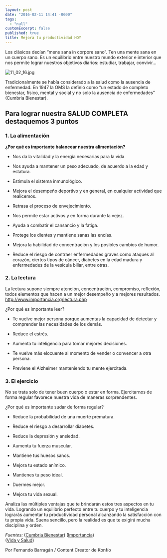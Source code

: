 ```yaml
---
layout: post
date: "2016-02-11 14:41 -0600"
tags: 
  - "null"
customExcerpt: false
published: true
title: Mejora tu productividad HOY
---
```



Los clásicos decían “mens sana in corpore sano”. Ten una mente sana en un cuerpo sano. Es un equilibrio entre nuestro mundo exterior e interior que nos permite lograr nuestros objetivos diarios: estudiar, trabajar, convivir...

![11_02_16.jpg]({{site.baseurl}}/img/11_02_16.jpg)

Tradicionalmente se había considerado a la salud como la ausencia de enfermedad. En 1947 la OMS la definió como “un estado de completo bienestar, físico, mental y social y no solo la ausencia de enfermedades” (Cumbria Bienestar).
	
## Para lograr nuestra SALUD COMPLETA destaquemos 3 puntos

### 1. La alimentación

**¿Por qué es importante balancear nuestra alimentación?** 

- Nos da la vitalidad y la energía necesarias para la vida.

- Nos ayuda a mantener un peso adecuado, de acuerdo a la edad y estatura.

- Estimula el sistema inmunológico.

- Mejora el desempeño deportivo y en general, en cualquier actividad que realicemos.

- Retrasa el proceso de envejecimiento.

- Nos permite estar activos y en forma durante la vejez.

- Ayuda a combatir el cansancio y la fatiga.

- Protege los dientes y mantiene sanas las encías.

- Mejora la habilidad de concentración y los posibles cambios de humor.

- Reduce el riesgo de contraer enfermedades graves como ataques al corazón, ciertos tipos de cáncer, diabetes en la edad madura y enfermedades de la vesícula biliar, entre otras.

### 2. La lectura

La lectura supone siempre atención, concentración, compromiso, reflexión, todos elementos que hacen a un mejor desempeño y a mejores resultados.
http://www.importancia.org/lectura.php 

¿Por qué es importante leer?

- Te vuelve mejor persona porque aumentas la capacidad de detectar y comprender las necesidades de los demás.

- Reduce el estrés.

- Aumenta tu inteligencia para tomar mejores decisiones.

- Te vuelve más elocuente al momento de vender o convencer a otra persona.

- Previene el Alzheimer manteniendo tu mente ejercitada.

### 3. El ejercicio

No se trata solo de tener buen cuerpo o estar en forma. Ejercitarnos de forma regular favorece nuestra vida de maneras sorprendentes.  

¿Por qué es importante sudar de forma regular?

- Reduce la probabilidad de una muerte prematura.

- Reduce el riesgo a desarrollar diabetes.

- Reduce la depresión y ansiedad.

- Aumenta tu fuerza muscular.

- Mantiene tus huesos sanos.

- Mejora tu estado anímico.

- Mantienes tu peso ideal.

- Duermes mejor.

- Mejora tu vida sexual.

Analiza las múltiples ventajas que te brindarán estos tres aspectos en tu vida. Logrando un equilibrio perfecto entre tu cuerpo y tu inteligencia lograrás aumentar tu productividad personal alcanzando la satisfacción con tu propia vida. Suena sencillo, pero la realidad es que te exigirá mucha disciplina y orden. 

_Fuentes:_
([Cumbria Bienestar](http://www.cumbriabienestar.es/el-bienestar-social/)) 
([Importancia](http://www.importancia.org/buena-alimentacion.php))  
([Vida y Salud](http://www.vidaysalud.com/diario/ejercicio/10-beneficios-de-hacer-ejercicio/)) 

Por Fernando Barragán / Content Creator de Konfío
